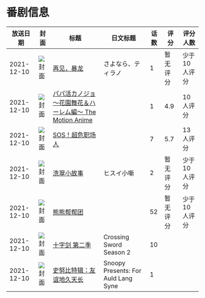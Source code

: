 # 番剧信息

|放送日期|封面|标题|日文标题|话数|评分|评分人数|
|---|---|---|---|---|---|---|
|2021-12-10|![封面](https://lain.bgm.tv/pic/cover/c/37/58/304089_9zE5q.jpg)|[再见，暴龙](https://bangumi.tv/subject/304089)|さよなら、ティラノ|1|暂无评分|少于10人评分|
|2021-12-10|![封面](https://bangumi.tv/img/no_icon_subject.png)|[パパ活カノジョ～花園舞花＆ハーレム編～ The Motion Anime](https://bangumi.tv/subject/357522)||1|4.9|10人评分|
|2021-12-10|![封面](https://lain.bgm.tv/pic/cover/c/d2/13/366178_78wCc.jpg)|[SOS！超危职场人](https://bangumi.tv/subject/366178)||7|5.7|13人评分|
|2021-12-10|![封面](https://lain.bgm.tv/pic/cover/c/21/bf/421421_0aAj6.jpg)|[洗翠小故事](https://bangumi.tv/subject/421421)|ヒスイ小噺|2|暂无评分|少于10人评分|
|2021-12-10|![封面](https://lain.bgm.tv/pic/cover/c/17/25/438229_4q11K.jpg)|[熊熊帮帮团](https://bangumi.tv/subject/438229)||52|暂无评分|少于10人评分|
|2021-12-10|![封面](https://lain.bgm.tv/pic/cover/c/09/0b/451191_0P5FG.jpg)|[十字剑 第二季](https://bangumi.tv/subject/451191)|Crossing Sword Season 2|10|||
|2021-12-10|![封面](https://lain.bgm.tv/pic/cover/c/53/94/522335_1zEE4.jpg)|[史努比特辑：友谊地久天长](https://bangumi.tv/subject/522335)|Snoopy Presents: For Auld Lang Syne|1|||

